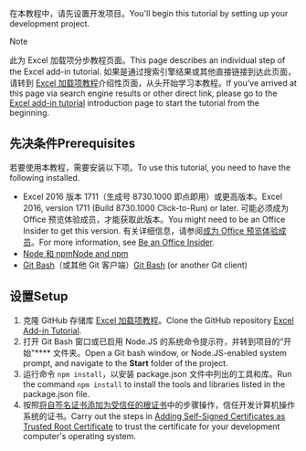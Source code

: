 <span data-ttu-id="95cac-101">在本教程中，请先设置开发项目。</span><span class="sxs-lookup"><span data-stu-id="95cac-101">You'll begin this tutorial by setting up your development project.</span></span> 

> [!NOTE]
> <span data-ttu-id="95cac-102">此为 Excel 加载项分步教程页面。</span><span class="sxs-lookup"><span data-stu-id="95cac-102">This page describes an individual step of the Excel add-in tutorial.</span></span> <span data-ttu-id="95cac-103">如果是通过搜索引擎结果或其他直接链接到达此页面，请转到 [Excel 加载项教程](../tutorials/excel-tutorial.yml)介绍性页面，从头开始学习本教程。</span><span class="sxs-lookup"><span data-stu-id="95cac-103">If you’ve arrived at this page via search engine results or other direct link, please go to the [Excel add-in tutorial](../tutorials/excel-tutorial.yml) introduction page to start the tutorial from the beginning.</span></span>

## <a name="prerequisites"></a><span data-ttu-id="95cac-104">先决条件</span><span class="sxs-lookup"><span data-stu-id="95cac-104">Prerequisites</span></span>

<span data-ttu-id="95cac-105">若要使用本教程，需要安装以下项。</span><span class="sxs-lookup"><span data-stu-id="95cac-105">To use this tutorial, you need to have the following installed.</span></span> 

- <span data-ttu-id="95cac-106">Excel 2016 版本 1711（生成号 8730.1000 即点即用）或更高版本。</span><span class="sxs-lookup"><span data-stu-id="95cac-106">Excel 2016, version 1711 (Build 8730.1000 Click-to-Run) or later.</span></span> <span data-ttu-id="95cac-107">可能必须成为 Office 预览体验成员，才能获取此版本。</span><span class="sxs-lookup"><span data-stu-id="95cac-107">You might need to be an Office Insider to get this version.</span></span> <span data-ttu-id="95cac-108">有关详细信息，请参阅[成为 Office 预览体验成员](https://products.office.com/office-insider?tab=tab-1)。</span><span class="sxs-lookup"><span data-stu-id="95cac-108">For more information, see [Be an Office Insider](https://products.office.com/office-insider?tab=tab-1).</span></span>
- [<span data-ttu-id="95cac-109">Node 和 npm</span><span class="sxs-lookup"><span data-stu-id="95cac-109">Node and npm</span></span>](https://nodejs.org/en/) 
- <span data-ttu-id="95cac-110">[Git Bash](https://git-scm.com/downloads)（或其他 Git 客户端）</span><span class="sxs-lookup"><span data-stu-id="95cac-110">[Git Bash](https://git-scm.com/downloads) (or another Git client)</span></span>

## <a name="setup"></a><span data-ttu-id="95cac-111">设置</span><span class="sxs-lookup"><span data-stu-id="95cac-111">Setup</span></span>

1. <span data-ttu-id="95cac-112">克隆 GitHub 存储库 [Excel 加载项教程](https://github.com/OfficeDev/Excel-Add-in-Tutorial)。</span><span class="sxs-lookup"><span data-stu-id="95cac-112">Clone the GitHub repository [Excel Add-in Tutorial](https://github.com/OfficeDev/Excel-Add-in-Tutorial).</span></span>
2. <span data-ttu-id="95cac-113">打开 Git Bash 窗口或已启用 Node.JS 的系统命令提示符，并转到项目的“开始”**** 文件夹。</span><span class="sxs-lookup"><span data-stu-id="95cac-113">Open a Git bash window, or Node.JS-enabled system prompt, and navigate to the **Start** folder of the project.</span></span>
3. <span data-ttu-id="95cac-114">运行命令 `npm install`，以安装 package.json 文件中列出的工具和库。</span><span class="sxs-lookup"><span data-stu-id="95cac-114">Run the command `npm install` to install the tools and libraries listed in the package.json file.</span></span> 
4. <span data-ttu-id="95cac-115">按照[将自签名证书添加为受信任的根证书](https://github.com/OfficeDev/generator-office/blob/master/src/docs/ssl.md)中的步骤操作，信任开发计算机操作系统的证书。</span><span class="sxs-lookup"><span data-stu-id="95cac-115">Carry out the steps in [Adding Self-Signed Certificates as Trusted Root Certificate](https://github.com/OfficeDev/generator-office/blob/master/src/docs/ssl.md) to trust the certificate for your development computer's operating system.</span></span>

